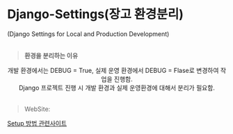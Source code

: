 # Django-Settings(장고 환경분리)
(Django Settings for Local and Production Development)
<br>
<br>


>**환경을 분리하는 이유**
<center>
개발 환경에서는 DEBUG = True, 실제 운영 환경에서 DEBUG = Flase로 변경하여 작업을 진행함.<br>
Django 프로젝트 진행 시 개발 환경과 실제 운영환경에 대해서 분리가 필요함.<br>
</center><br>


>WebSite:

[Setup 방법 관련사이트](https://ssilook.tistory.com/entry/Djangosettings-%ED%99%98%EA%B2%BD%EC%84%A4%EC%A0%95-%EB%B6%84%EB%A6%AC?category=876963)
